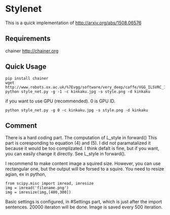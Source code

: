 # Stylenet

This is a quick implementation of http://arxiv.org/abs/1508.06576

## Requirements
chainer
http://chainer.org

## Quick Usage
```
pip install chainer
wget http://www.robots.ox.ac.uk/%7Evgg/software/very_deep/caffe/VGG_ILSVRC_19_layers.caffemodel
python style_net.py -g -1 -c kinkaku.jpg -s style.png -d kinkaku
```
if you want to use GPU (recommended). 0 is GPU ID.
```
python style_net.py -g 0 -c kinkaku.jpg -s style.png -d kinkaku
```

## Comment
There is a hard coding part. The computation of L_style in forward()
This part is coresponding to equation (4) and (5).
I did not paramatalized it because it would be too complizated. 
I think defalt is fine, but if you want, you can easily change it directly. See L_style in forward().

I recommend to make content image a squired size.
However, you can use rectangular one, but the output will be forsed to a squire.
You need to resize agian, ex in python,
```
from scipy.misc import imread, imresize
img = imread('filename.png')
img = imresize(img,[400,300])
```

Basic settings is configured, in #Settings part, which is just after the import sentences.
20000 iteraton will be done. Image is saved every 500 iteration.
